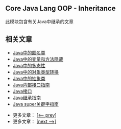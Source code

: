 ## Core Java Lang OOP - Inheritance

此模块包含有关Java中继承的文章

## 相关文章

+ [Java中的匿名类](docs/Java中的匿名类.md)
+ [Java中的变量和方法隐藏](docs/Java中的变量和方法隐藏.md)
+ [Java中的多态性](../../cs/docs/java-lang/Java中的多态性.md)
+ [Java中的对象类型转换](../../cs/docs/java-lang/Java中的对象类型转换.md)
+ [Java中的抽象类](../../cs/docs/java-lang/Java中的抽象类.md)
+ [Java内部接口指南](../../cs/docs/java-lang/Java内部接口指南.md)
+ [Java接口](../../cs/docs/java-lang/Java接口.md)
+ [Java继承指南](../../cs/docs/java-lang/Java继承指南.md)
+ [Java super关键字指南](../../cs/docs/java-lang/Java-super关键字指南.md)

- 更多文章： [[<-- prev]](../java-lang-oop-generics/README.md)
- 更多文章： [[next -->]](../java-lang-oop-methods/README.md)